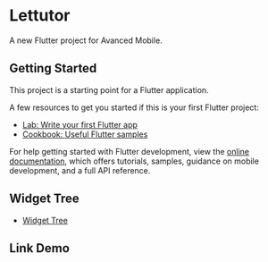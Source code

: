 # Lettutor

A new Flutter project for Avanced Mobile.

## Getting Started

This project is a starting point for a Flutter application.

A few resources to get you started if this is your first Flutter project:

- [Lab: Write your first Flutter app](https://docs.flutter.dev/get-started/codelab)
- [Cookbook: Useful Flutter samples](https://docs.flutter.dev/cookbook)

For help getting started with Flutter development, view the
[online documentation](https://docs.flutter.dev/), which offers tutorials,
samples, guidance on mobile development, and a full API reference.

## Widget Tree
- [Widget Tree](https://drive.google.com/file/d/13eOl5MLjpgTSAiGDcXH7FiO93gZsMOeM/view)

## Link Demo

## 
